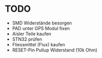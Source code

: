 # TODO

- SMD Widerstände besorgen
- PAD unter GPS Modul fixen
- Aisler Teile kaufen
- STN32 prüfen
- Fliessmittel (Flux) kaufen
- RESET-Pin Pullup Widerstand (10k Ohm)

